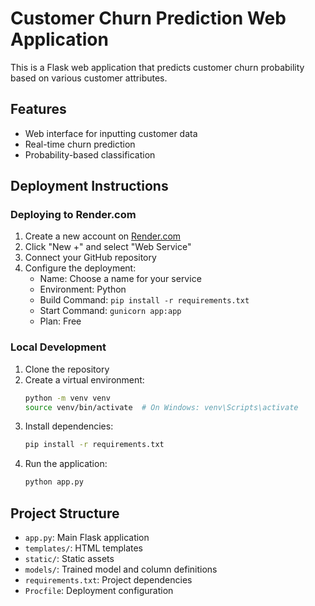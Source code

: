 # Customer Churn Prediction Web Application

This is a Flask web application that predicts customer churn probability based on various customer attributes.

## Features
- Web interface for inputting customer data
- Real-time churn prediction
- Probability-based classification

## Deployment Instructions

### Deploying to Render.com

1. Create a new account on [Render.com](https://render.com)
2. Click "New +" and select "Web Service"
3. Connect your GitHub repository
4. Configure the deployment:
   - Name: Choose a name for your service
   - Environment: Python
   - Build Command: `pip install -r requirements.txt`
   - Start Command: `gunicorn app:app`
   - Plan: Free

### Local Development

1. Clone the repository
2. Create a virtual environment:
   ```bash
   python -m venv venv
   source venv/bin/activate  # On Windows: venv\Scripts\activate
   ```
3. Install dependencies:
   ```bash
   pip install -r requirements.txt
   ```
4. Run the application:
   ```bash
   python app.py
   ```

## Project Structure
- `app.py`: Main Flask application
- `templates/`: HTML templates
- `static/`: Static assets
- `models/`: Trained model and column definitions
- `requirements.txt`: Project dependencies
- `Procfile`: Deployment configuration 